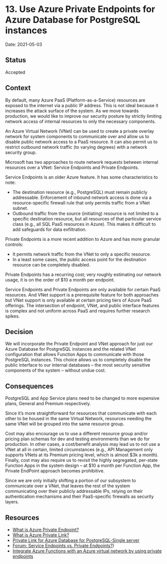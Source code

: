 # 13. Use Azure Private Endpoints for Azure Database for PostgreSQL instances

Date: 2021-05-03

## Status

Accepted

## Context

By default, many Azure PaaS (Platform-as-a-Service) resources are exposed to the internet via a public IP address. This is not ideal because it increases the attack surface of the system. As we move towards production, we would like to improve our security posture by strictly limiting network access of internal resources to only the necessary components.

An Azure Virtual Network (VNet) can be used to create a private overlay network for system components to communicate over and allow us to disable public network access to a PaaS resource. It can also permit us to restrict outbound network traffic (to varying degrees) with a network security group.

Microsoft has two approaches to route network requests between internal resources over a VNet: Service Endpoints and Private Endpoints.

Service Endpoints is an older Azure feature. It has some characteristics to note:

- The destination resource (e.g., PostgreSQL) must remain publicly addressable. Enforcement of inbound network access is done via a resource-specific firewall rule that only permits traffic from a VNet subnet.
- Outbound traffic from the source (initiating) resource is not limited to a specific destination resource, but all resources of that particular service class (e.g., all SQL PaaS resources in Azure). This makes it difficult to add safeguards for data exfiltration.

Private Endpoints is a more recent addition to Azure and has more granular controls:

- It permits network traffic from the VNet to only a specific resource.
- In a least some cases, the public access point for the destination resource can be completely disabled.

Private Endpoints has a recurring cost; very roughly estimating our network usage, it is on the order of $10 a month per endpoint.

Service Endpoints and Private Endpoints are only available for certain PaaS resources. And VNet support is a prerequisite feature for both approaches but VNet support is only available at certain pricing tiers of Azure PaaS offerings. The intersection of endpoint, VNet, and public interface features is complex and not uniform across PaaS and requires further research spikes.
## Decision

We will incorporate the Private Endpoint and VNet approach for just our Azure Database for PostgreSQL instances and the related VNet configuration that allows Function Apps to communicate with those PostgreSQL instances. This choice allows us to completely disable the public interface to our internal databases – the most security sensitive components of the system – without undue cost.

## Consequences

PostgreSQL and App Service plans need to be changed to more expensive plans, General and Premium respectively.

Since it’s more straightforward for resources that communicate with each other to be housed in the same Virtual Network, resources needing the same VNet will be grouped into the same resource group.

Cost may also encourage us to use a different resource group and/or pricing plan schemas for dev and testing environments than we do for production. In other cases, a cost/benefit analysis may lead us to not use a VNet at all in certain, limited circumstances (e.g., API Management only supports VNets at its Premium pricing level, which is almost $3k a month). Finally, cost may also require us to revisit the highly segregated, per-state Function Apps in the system design – at $10 a month per Function App, the Private EndPoint approach becomes prohibitive.

Since we are only initially shifting a portion of our subsystem to communicate over a VNet, that leaves the rest of the system communicating over their publicly addressable IPs, relying on their authentication mechanisms and their PaaS-specific firewalls as security layers.

## Resources
- [What is Azure Private Endpoint?](https://docs.microsoft.com/en-us/azure/private-link/private-endpoint-overview)
- [What is Azure Private Link?](https://docs.microsoft.com/en-us/azure/private-link/private-link-overview)
- [Private Link for Azure Database for PostgreSQL-Single server](https://docs.microsoft.com/en-us/azure/postgresql/concepts-data-access-and-security-private-link)
- [Forum: Service Endpoints vs. Private Endpoints?](https://acloud.guru/forums/az-500-microsoft-azure-security-technologies/discussion/-M5IkN1SzQcDUNRyvaVL/Service%20endpoints%20vs.%20Private%20Endpoints%3F#:~:text=Both%20appear%20to%20allow%20a,IP%20address%20in%20your%20subnet.))
- [Integrate Azure Functions with an Azure virtual network by using private endpoints](https://docs.microsoft.com/en-us/azure/azure-functions/functions-create-vnet)
